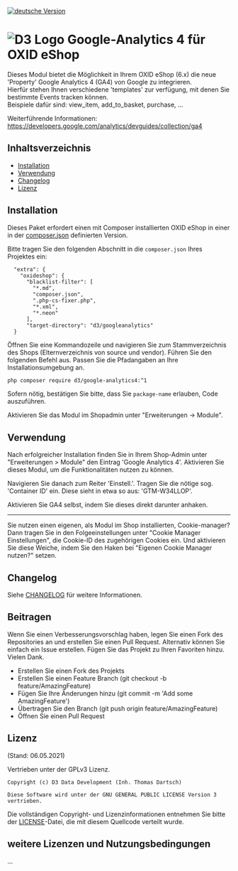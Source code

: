 [![deutsche Version](https://logos.oxidmodule.com/de2_xs.svg)](README.md)

# ![D3 Logo](https://logos.oxidmodule.com/d3logo_24x24.svg) Google-Analytics 4 für OXID eShop

Dieses Modul bietet die Möglichkeit in Ihrem OXID eShop (6.x) die neue 'Property' Google Analytics 4 (GA4) von Google
zu integrieren.  
Hierfür stehen Ihnen verschiedene 'templates' zur verfügung, mit denen Sie bestimmte Events tracken können.  
Beispiele dafür sind: view_item, add_to_basket, purchase, ...

Weiterführende Informationen: https://developers.google.com/analytics/devguides/collection/ga4

## Inhaltsverzeichnis

- [Installation](#installation)
- [Verwendung](#verwendung)
- [Changelog](#changelog)
- [Lizenz](#lizenz)

## Installation

Dieses Paket erfordert einen mit Composer installierten OXID eShop in einer in der [composer.json](composer.json) definierten Version.

Bitte tragen Sie den folgenden Abschnitt in die `composer.json` Ihres Projektes ein:

```
  "extra": {
    "oxideshop": {
      "blacklist-filter": [
        "*.md",
        "composer.json",
        ".php-cs-fixer.php",
        "*.xml",
        "*.neon"
      ],
      "target-directory": "d3/googleanalytics"
  }
```

Öffnen Sie eine Kommandozeile und navigieren Sie zum Stammverzeichnis des Shops (Elternverzeichnis von source und vendor). Führen Sie den folgenden Befehl aus. Passen Sie die Pfadangaben an Ihre Installationsumgebung an.


```bash
php composer require d3/google-analytics4:^1
```

Sofern nötig, bestätigen Sie bitte, dass Sie `package-name` erlauben, Code auszuführen.

Aktivieren Sie das Modul im Shopadmin unter "Erweiterungen -> Module".

## Verwendung

Nach erfolgreicher Installation finden Sie in Ihrem Shop-Admin unter "Erweiterungen > Module" 
den Eintrag 'Google Analytics 4'.
Aktivieren Sie dieses Modul, um die Funktionalitäten nutzen zu können.

Navigieren Sie danach zum Reiter 'Einstell.'.
Tragen Sie die nötige sog. 'Container ID' ein. Diese sieht in etwa so aus: 'GTM-W34LLOP'.

Aktivieren Sie GA4 selbst, indem Sie dieses direkt darunter anhaken.

---

Sie nutzen einen eigenen, als Modul im Shop installierten, Cookie-manager? Dann tragen Sie in den Folgeeinstellungen 
unter "Cookie Manager Einstellungen", die Cookie-ID des zugehörigen Cookies ein. Und aktivieren Sie diese Weiche,
indem Sie den Haken bei "Eigenen Cookie Manager nutzen?" setzen.

## Changelog

Siehe [CHANGELOG](CHANGELOG.md) für weitere Informationen.

## Beitragen

Wenn Sie einen Verbesserungsvorschlag haben, legen Sie einen Fork des Repositories an und erstellen Sie einen Pull Request. Alternativ können Sie einfach ein Issue erstellen. Fügen Sie das Projekt zu Ihren Favoriten hinzu. Vielen Dank.

- Erstellen Sie einen Fork des Projekts
- Erstellen Sie einen Feature Branch (git checkout -b feature/AmazingFeature)
- Fügen Sie Ihre Änderungen hinzu (git commit -m 'Add some AmazingFeature')
- Übertragen Sie den Branch (git push origin feature/AmazingFeature)
- Öffnen Sie einen Pull Request

## Lizenz
(Stand: 06.05.2021)

Vertrieben unter der GPLv3 Lizenz.

```
Copyright (c) D3 Data Development (Inh. Thomas Dartsch)

Diese Software wird unter der GNU GENERAL PUBLIC LICENSE Version 3 vertrieben.
```

Die vollständigen Copyright- und Lizenzinformationen entnehmen Sie bitte der [LICENSE](LICENSE.md)-Datei, die mit diesem Quellcode verteilt wurde.

## weitere Lizenzen und Nutzungsbedingungen

...